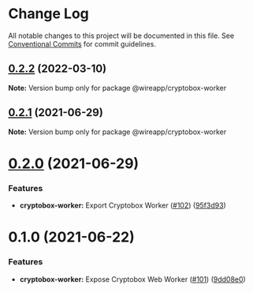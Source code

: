 # Change Log

All notable changes to this project will be documented in this file.
See [Conventional Commits](https://conventionalcommits.org) for commit guidelines.

## [0.2.2](https://github.com/wireapp/wire-web-core/tree/main/packages/cryptobox-worker/compare/@wireapp/cryptobox-worker@0.2.1...@wireapp/cryptobox-worker@0.2.2) (2022-03-10)

**Note:** Version bump only for package @wireapp/cryptobox-worker





## [0.2.1](https://github.com/wireapp/wire-web-core/tree/main/packages/cryptobox-worker/compare/@wireapp/cryptobox-worker@0.2.0...@wireapp/cryptobox-worker@0.2.1) (2021-06-29)

**Note:** Version bump only for package @wireapp/cryptobox-worker





# [0.2.0](https://github.com/wireapp/wire-web-core/tree/main/packages/cryptobox-worker/compare/@wireapp/cryptobox-worker@0.1.0...@wireapp/cryptobox-worker@0.2.0) (2021-06-29)


### Features

* **cryptobox-worker:** Export Cryptobox Worker ([#102](https://github.com/wireapp/wire-web-core/tree/main/packages/cryptobox-worker/issues/102)) ([95f3d93](https://github.com/wireapp/wire-web-core/tree/main/packages/cryptobox-worker/commit/95f3d930b884b9ce816c26ba8d7475e25faaed16))





# 0.1.0 (2021-06-22)


### Features

* **cryptobox-worker:** Expose Cryptobox Web Worker ([#101](https://github.com/wireapp/wire-web-core/tree/main/packages/cryptobox-worker/issues/101)) ([9dd08e0](https://github.com/wireapp/wire-web-core/tree/main/packages/cryptobox-worker/commit/9dd08e0a22cad67599eeea5152f483f1433da6b9))
